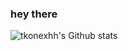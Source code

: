 ### hey there 



![tkonexhh's Github stats](https://github-readme-stats.vercel.app/api?username=tkonexhh&show_icons=true)


<!--START_SECTION:waka-->
<!--END_SECTION:waka-->
